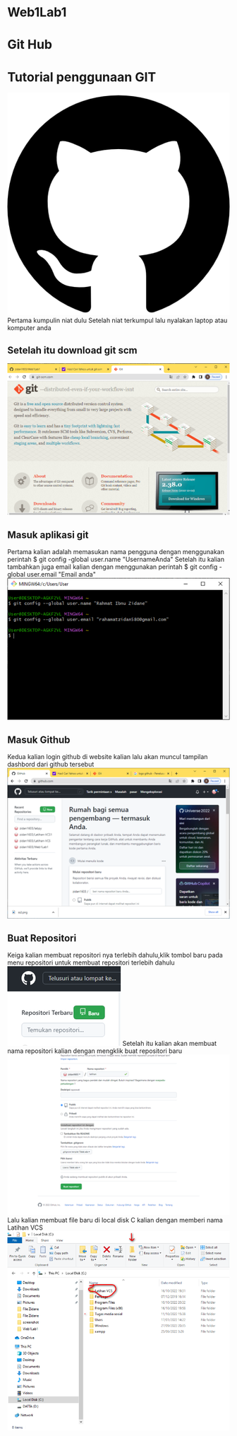 # Web1Lab1
# Git Hub
# Tutorial penggunaan GIT
![Gambar 1](screenshot/ss1.png)
Pertama kumpulin niat dulu
Setelah niat terkumpul lalu nyalakan laptop atau komputer anda
## Setelah itu download git scm
![Gambar 2](screenshot/ss2.png)
## Masuk aplikasi git
 Pertama kalian adalah memasukan nama pengguna dengan menggunakan perintah
$ git config -global user.name
"UsernameAnda"
Setelah itu kalian tambahkan juga email kalian dengan menggunakan perintah
$ git config -global user.email 
"Email anda"
![Gambar 3](screenshot/ss3.png)
## Masuk Github
Kedua kalian login github di website kalian lalu akan muncul tampilan dashbord dari github tersebut
![Gambar 4](screenshot/ss4.png)
## Buat Repositori
Keiga kalian membuat repositori nya terlebih dahulu,klik tombol baru pada menu repositori untuk membuat repositori terlebih dahulu
![Gambar 5](screenshot/ss5.png)
Setelah itu kalian akan membuat nama repositori kalian dengan mengklik buat repositori baru
![Gambar 6](screenshot/ss6.png)
Lalu kalian membuat file baru di local disk C kalian dengan memberi nama Latihan VCS
![Gambar 7](screenshot/ss7.png)
![Gambar 8](screenshot/ss8.png)
